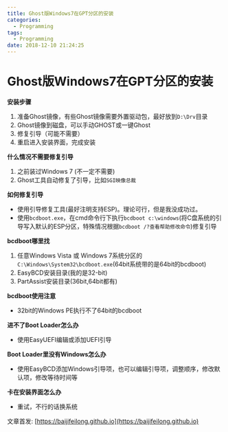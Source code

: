 ```yaml
---
title: Ghost版Windows7在GPT分区的安装
categories:
  - Programming
tags:
  - Programming
date: 2018-12-10 21:24:25
---
```


# Ghost版Windows7在GPT分区的安装

**安装步骤**

1. 准备Ghost镜像，有些Ghost镜像需要外置驱动包，最好放到`D:\Drv`目录
2. Ghost镜像到磁盘，可以手动GHOST或一键Ghost
3. 修复引导（可能不需要）
4. 重启进入安装界面，完成安装

**什么情况不需要修复引导**

1. 之前装过Windows 7 (不一定不需要)
2. Ghost工具自动修复了引导，比如`SGI映像总裁`


**如何修复引导**

- 使用引导修复工具(最好注明支持ESP)。理论可行，但是我没成功过。
- 使用`bcdboot.exe`，在cmd命令行下执行`bcdboot c:\windows`(将C盘系统的引导写入默认的ESP分区，特殊情况根据`bcdboot /?查看帮助修改命令`)修复引导

**bcdboot哪里找**
1. 任意Windows Vista 或 Windows 7系统分区的`C:\Windows\System32\bcdboot.exe`(64bit系统带的是64bit的bcdboot)
2. EasyBCD安装目录(我的是32-bit)
3. PartAssist安装目录(36bit,64bit都有)

**bcdboot使用注意**
- 32bit的Windows PE执行不了64bit的bcdboot

**进不了Boot Loader怎么办**
- 使用EasyUEFI编辑或添加UEFI引导

**Boot Loader里没有Windows怎么办**
- 使用EasyBCD添加Windows引导项，也可以编辑引导项，调整顺序，修改默认项，修改等待时间等

**卡在安装界面怎么办**
- 重试，不行的话换系统


<!--more-->

文章首发: [https://baijifeilong.github.io](https://baijifeilong.github.io)

